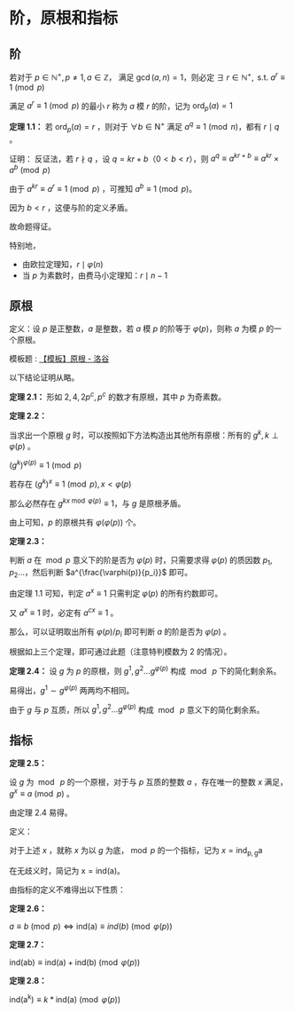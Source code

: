# 阶，原根和指标

## 阶

若对于 $p\in \mathbb{N}^{+}, p\neq 1, a\in \mathbb{Z}，$ 满足 $\gcd(a, n) = 1$，则必定 $\exists~r\in \mathbb{N}^{+}, \text{ s.t. } a^r\equiv 1\pmod p$

满足 $a^r\equiv 1\pmod p$ 的最小 $r$ 称为 $a$ 模 $r$ 的阶，记为 $\mathrm{ord}_p(a)=1$

**定理 $1.1：$** 若 $\mathrm{ord}_{p}(a)=r$ ，则对于 $\forall b\in \mathrm{N}^{+}$ 满足 $a^q\equiv 1\pmod n$，都有 $r\mid q$ 。

证明：
反证法，若 $r\nmid q$ ，设 $q=kr+b$（$0<b<r$），则 $a^q\equiv a^{kr+b}\equiv a^{kr}\times a^b\pmod p$

由于 $a^{kr}\equiv a^r\equiv 1\pmod p$ ，可推知 $a^b\equiv 1\pmod p$。

因为 $b < r$ ，这便与阶的定义矛盾。

故命题得证。

特别地，

- 由欧拉定理知，$r\mid \varphi(n)$
- 当 $p$  为素数时，由费马小定理知：$r\mid n-1$

## 原根

定义：设 $p$ 是正整数，$a$ 是整数，若 $a$ 模 $p$ 的阶等于 $\varphi(p)$，则称 $a$ 为模 $p$ 的一个原根。

模板题 : [【模板】原根 - 洛谷](https://www.luogu.com.cn/problem/P6091)

以下结论证明从略。

**定理 $2.1$：** 形如 $2,4,2p^c,p^c$ 的数才有原根，其中 $p$ 为奇素数。

**定理 $2.2$：**

当求出一个原根 $g$ 时，可以按照如下方法构造出其他所有原根：所有的 $g^k, k\perp \varphi(p)$ 。

$(g^k)^{\varphi(p)}\equiv 1\pmod p$

若存在 $(g^k)^x\equiv 1\pmod p, x < \varphi(p)$

那么必然存在 $g^{kx\bmod \varphi(p)}\equiv 1$，与 $g$ 是原根矛盾。

由上可知，$p$ 的原根共有 $\varphi(\varphi(p))$ 个。

**定理 $2.3$：**

判断 $a$ 在 $\bmod p$ 意义下的阶是否为 $\varphi(p)$ 时，只需要求得 $\varphi(p)$ 的质因数 $p_1,p_2\dots$，然后判断 $a^{\frac{\varphi(p)}{p_i}}$ 即可。

由定理 $1.1$ 可知，判定 $a^x\equiv 1$ 只需判定 $\varphi(p)$ 的所有约数即可。

又 $a^{x}\equiv 1$ 时，必定有 $a^{cx}\equiv 1$ 。

那么，可以证明取出所有 $\varphi(p)/p_i$ 即可判断 $a$ 的阶是否为 $\varphi(p)$ 。

根据如上三个定理，即可通过此题（注意特判模数为 $2$ 的情况）。

**定理 $2.4$：** 设 $g$ 为 $p$ 的原根，则 $g^1, g^2\dots g^{\varphi(p)}$ 构成 $\bmod~p$ 下的简化剩余系。

易得出，$g^1\sim g^{\varphi(p)}$ 两两均不相同。

由于 $g$ 与 $p$ 互质，所以 $g^1, g^2\dots g^{\varphi(p)}$ 构成 $\bmod~p$ 意义下的简化剩余系。

## 指标

**定理 $2.5$：**

设 $g$ 为 $\bmod~p$ 的一个原根，对于与 $p$ 互质的整数 $a$ ，存在唯一的整数 $x$ 满足，$g^x\equiv a\pmod p$ 。

由定理 $2.4$ 易得。

定义：

对于上述 $x$ ，就称 $x$ 为以 $g$ 为底，$\bmod p$ 的一个指标，记为 $x=\mathrm{ind_{p, g}{a}}$

在无歧义时，简记为 $\mathrm{x=ind(a)}$。

由指标的定义不难得出以下性质：

**定理 $2.6$：**

$a\equiv b\pmod p\Leftrightarrow \mathrm{ind(a)}\equiv ind(b)\pmod {\varphi(p)}$

**定理 $2.7$：**

$\mathrm{ind(ab)}\equiv \mathrm{ind(a)+ind(b)}\pmod {\varphi(p)}$

**定理 $2.8$：**

$\mathrm{ind(a^k)}\equiv k*\mathrm{ind(a)}\pmod{\varphi(p)}$
